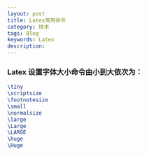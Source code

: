```yaml
---
layout: post
title: Latex常用命令
category: 技术
tags: Blog
keywords: Latex
description: 
---
```


### Latex 设置字体大小命令由小到大依次为：  
```tex
\tiny
\scriptsize
\footnotesize
\small 
\normalsize
\large
\Large
\LARGE
\huge
\Huge
```